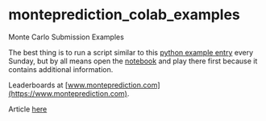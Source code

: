 # monteprediction_colab_examples
Monte Carlo Submission Examples

The best thing is to run a script similar to this [python example entry](https://github.com/microprediction/monteprediction_colab_examples/blob/main/monteprediction_entry.py) every Sunday, but by all means open the [notebook](https://github.com/microprediction/monteprediction_colab_examples/blob/main/monteprediction_entry.ipynb) and play there first because it contains additional information. 

Leaderboards at [www.monteprediction.com](https://www.monteprediction.com).

Article [here](https://microprediction.medium.com/a-new-generative-model-competition-to-test-the-old-against-the-new-189d3d460669)


